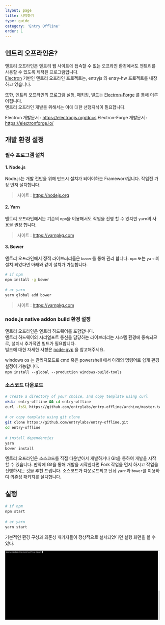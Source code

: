 ```yaml
---
layout: page
title: 시작하기
type: guide
category: 'Entry Offline'
order: 1
---
```


## 엔트리 오프라인은?

엔트리 오프라인은 엔트리 웹 사이트에 접속할 수 없는 오프라인 환경에서도 엔트리를 사용할 수 있도록 제작된 프로그램입니다.  
[Electron](https://electronjs.org/) 기반인 엔트리 오프라인 프로젝트는, entryjs 와 entry-hw 프로젝트를 내장하고 있습니다.

또한, 엔트리 오프라인의 프로그램 실행, 패키징, 빌드는 [Electron-Forge](https://github.com/electron-userland/electron-forge) 를 통해 이루어집니다.  
엔트리 오프라인 개발을 위해서는 이에 대한 선행지식이 필요합니다. 

Electron 개발문서 : https://electronjs.org/docs
Electron-Forge 개발문서 : https://electronforge.io/

## 개발 환경 설정

### 필수 프로그램 설치
#### 1. Node.js
Node.js는 개발 전반을 위해 반드시 설치가 되어야하는 Framework입니다. 작업전 가장 먼저 설치합니다.

> 사이트 : https://nodejs.org

#### 2. Yarn
엔트리 오프라인에서는 기존의 `npm`을 이용해서도 작업을 진행 할 수 있지만 `yarn`의 사용을 권장 합니다.
> 사이트 : https://yarnpkg.com

#### 3. Bower
엔트리 오프라인에서 정적 라이브러리들은 `bower`를 통해 관리 합니다. `npm` 또는 `yarn`이 설치 되었다면 아래와 같이 설치가 가능합니다.

```bash
# if npm
npm install -g bower

# or yarn
yarn global add bower
```

> 사이트 : https://yarnpkg.com

### node.js native addon build 환경 설정

엔트리 오프라인은 엔트리 하드웨어를 포함합니다.  
엔트리 하드웨어의 시리얼포트 통신을 담당하는 라이브러리는 시스템 환경에 종속되므로, 설치시 추가적인 빌드가 필요합니다.  
빌드에 대한 자세한 사항은 [node-gyp](https://github.com/nodejs/node-gyp#installation) 을 참고해주세요.

windows os 는 관리자모드로 cmd 혹은 powershell 에서 아래의 명령어로 쉽게 환경설정이 가능합니다.  
`npm install --global --production windows-build-tools`

### 소스코드 다운로드
```bash
# create a directory of your choice, and copy template using curl
mkdir entry-offline && cd entry-offline
curl -fsSL https://github.com/entrylabs/entry-offline/archive/master.tar.gz | tar -xz --strip-components 1

# or copy template using git clone
git clone https://github.com/entrylabs/entry-offline.git
cd entry-offline

# install dependencies
yarn
bower install
```

엔트리 오프라인은 소스코드를 직접 다운받아서 개발하거나 Git을 통하여 개발을 시작할 수 있습니다.
만약에 Git을 통해 개발을 시작한다면 Fork 작업을 먼저 하시고 작업을 진행하시는 것을 추천 드립니다.
소스코드가 다운로드되고 난뒤 `yarn`과 `bower`를 이용하여 의존성 패키지를 설치합니다.

## 실행
```bash
# if npm
npm start

# or yarn
yarn start
```
기본적인 환경 구성과 의존성 패키지들이 정상적으로 설치되었다면 실행 화면을 볼 수 있다.

![실행화면](../../images/entry_offline/2017-12-21_18_19_51.gif)
